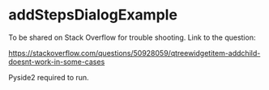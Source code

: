 # addStepsDialogExample
To be shared on Stack Overflow for trouble shooting.
Link to the question:

https://stackoverflow.com/questions/50928059/qtreewidgetitem-addchild-doesnt-work-in-some-cases

Pyside2 required to run.
